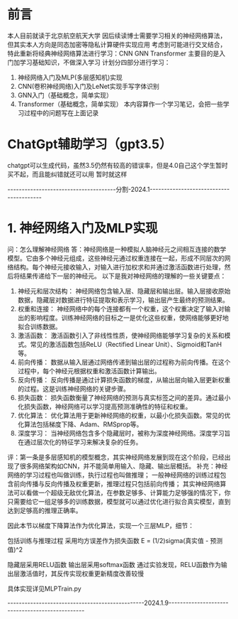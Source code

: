 # 前言
本人目前就读于北京航空航天大学
因后续读博士需要学习相关的神经网络算法，但其实本人方向是同态加密等隐私计算硬件实现应用
考虑到可能进行交叉结合，特此重新将经典神经网络算法进行学习：CNN GNN Transformer
主要目的是入门加学习基础知识，不做深入学习
计划分四部分进行学习：
1. 神经网络入门及MLP(多层感知机)实现
2. CNN(卷积神经网络)入门及LeNet实现手写字体识别
3. GNN入门（基础概念，简单实现）
4. Transformer（基础概念，简单实现）
本内容算作一个学习笔记，会把一些学习过程中的问题写在上面记录
# ChatGpt辅助学习（gpt3.5）
chatgpt可以生成代码，虽然3.5仍然有较高的错误率，但是4.0自己这个学生暂时买不起，而且能纠错就还可以用
暂时就这样

--------------------------------------分割-2024.1----------------------------------------

# 1. 神经网络入门及MLP实现
问：怎么理解神经网络
答：神经网络是一种模拟人脑神经元之间相互连接的数学模型。它由多个神经元组成，这些神经元通过权重连接在一起，形成不同层次的网络结构。每个神经元接收输入，对输入进行加权求和并通过激活函数进行处理，然后将结果传递给下一层的神经元。
以下是我对神经网络的理解的一些关键要点：
1. 神经元和层次结构： 神经网络包含输入层、隐藏层和输出层。输入层接收原始数据，隐藏层对数据进行特征提取和表示学习，输出层产生最终的预测结果。
2. 权重和连接： 神经网络中的每个连接都有一个权重，这个权重决定了输入对输出的影响程度。训练神经网络的目标之一是优化这些权重，使网络能够更好地拟合训练数据。
3. 激活函数： 激活函数引入了非线性性质，使神经网络能够学习复杂的关系和模式。常见的激活函数包括ReLU（Rectified Linear Unit）、Sigmoid和TanH等。
4. 前向传播： 数据从输入层通过网络传递到输出层的过程称为前向传播。在这个过程中，每个神经元根据权重和激活函数计算输出。
5. 反向传播： 反向传播是通过计算损失函数的梯度，从输出层向输入层更新权重的过程。这是训练神经网络的关键步骤。
6. 损失函数： 损失函数衡量了神经网络的预测与真实标签之间的差异。通过最小化损失函数，神经网络可以学习提高预测准确性的特征和权重。
7. 优化算法： 优化算法用于更新神经网络的权重，以最小化损失函数。常见的优化算法包括梯度下降、Adam、RMSprop等。
8. 深度学习： 当神经网络包含多个隐藏层时，被称为深度神经网络。深度学习旨在通过层次化的特征学习来解决复杂的任务。

评：第一条是多层感知机的模型概念，其实神经网络发展到现在这个阶段，已经出现了很多网络架构如CNN，并不能简单用输入、隐藏、输出层概括。
补充：神经网络的学习过程也叫做训练，执行过程也叫做推理；
一般神经网络的训练过程包含前向传播与反向传播及权重更新，推理过程只包括前向传播；
其实神经网络算法可以看做一个超级无敌优化算法，在参数足够多、计算能力足够强的情况下，你只需要给它一组足够多的训练数据，模型就可以通过优化进行拟合真实模型，直到达到足够高的推理正确率。

因此本节以梯度下降算法作为优化算法，实现一个三层MLP，细节：

包括训练与推理过程
采用均方误差作为损失函数
E = (1/2)sigma(真实值 - 预测值)^2

隐藏层采用RELU函数 输出层采用softmax函数
通过实验发现，RELU函数作为输出层激活值时，其反传实现权重更新精度改善较慢

具体实现详见MLPTrain.py

------------------------------------------------2024.1.9------------------------------------------------


